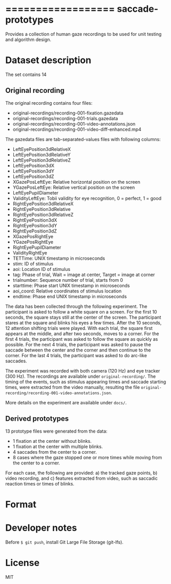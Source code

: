 ==================
saccade-prototypes
==================

Provides a collection of human gaze recordings to be used for unit testing and algorithm design.


Dataset description
===================

The set contains 14

Original recording
------------------

The original recording contains four files:

- original-recordings/recording-001-fixation.gazedata
- original-recordings/recording-001-trials.gazedata
- original-recordings/recording-001-video-annotations.json
- original-recordings/recording-001-video-diff-enhanced.mp4

The gazedata files are tab-separated-values files with following columns:

- LeftEyePosition3dRelativeX
- LeftEyePosition3dRelativeY
- LeftEyePosition3dRelativeZ
- LeftEyePosition3dX
- LeftEyePosition3dY
- LeftEyePosition3dZ
- XGazePosLeftEye: Relative horizontal position on the screen
- YGazePosLeftEye: Relative vertical position on the screen
- LeftEyePupilDiameter
- ValidityLeftEye: Tobii validity for eye recognition, 0 = perfect, 1 = good
- RightEyePosition3dRelativeX
- RightEyePosition3dRelative
- RightEyePosition3dRelativeZ
- RightEyePosition3dX
- RightEyePosition3dY
- RightEyePosition3dZ
- XGazePosRightEye
- YGazePosRightEye
- RightEyePupilDiameter
- ValidityRightEye
- TETTime: UNIX timestamp in microseconds
- stim: ID of stimulus
- aoi: Location ID of stimulus
- tag: Phase of trial, Wait = image at center, Target = image at corner
- trialnumber: Sequence number of trial, starts from 0
- starttime: Phase start UNIX timestamp in microseconds
- aoi_coord: Relative coordinates of stimulus location
- endtime: Phase end UNIX timestamp in microseconds


The data has been collected through the following experiment. The participant is asked to follow a white square on a screen. For the first 10 seconds, the square stays still at the center of the screen. The participant stares at the square and blinks his eyes a few times. After the 10 seconds, 12 attention shifting trials were played. With each trial, the square first appears at the middle, and after two seconds, moves to a corner. For the first 4 trials, the participant was asked to follow the square as quickly as possible. For the next 4 trials, the participant was asked to pause the saccade between the center and the corner and then continue to the corner. For the last 4 trials, the participant was asked to do arc-like saccades.

The experiment was recorded with both camera (120 Hz) and eye tracker (300 Hz). The recordings are available under ``original-recording/``. The timing of the events, such as stimulus appearing times and saccade starting times, were extracted from the video manually, resulting the file ``original-recording/recording-001-video-annotations.json``.

More details on the experiment are available under ``docs/``.

Derived prototypes
------------------

13 prototype files were generated from the data:

-  1 fixation at the center without blinks.
-  1 fixation at the center with multiple blinks.
-  4 saccades from the center to a corner.
-  8 cases where the gaze stopped one or more times while moving from the center to a corner.

For each case, the following are provided: a) the tracked gaze points, b) video recording, and c) features extracted from video, such as saccadic reaction times or times of blinks.


Format
======



Developer notes
===============

Before ``$ git push``, install Git Large File Storage (git-lfs).


License
=======

MIT
